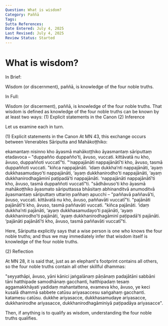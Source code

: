 ```yaml
---
Question: What is wisdom?
Category: Paññā
Tags: 
Sutta References:
Date Entered: July 4, 2025
Last Revised: July 4, 2025
Review Status: Started
---
```


# What is wisdom?

In Brief:

Wisdom (or discernment), paññā, is knowledge of the four noble truths.

In Full:

Wisdom (or discerment), paññā, is knowledge of the four noble truths. That wisdom is defined as knowledge of the four noble truths can be known by at least two ways: 
(1) Explicit statements in the Canon
(2) Inference

Let us examine each in turn.

(1) Explicit statements in the Canon
At MN 43<!-- there are more citations available -->, this exchange occurs between Venerables Sāriputta and Mahākoṭṭhiko:

<!-- English translation -->

ekamantaṃ nisinno kho āyasmā mahākoṭṭhiko āyasmantaṃ sāriputtaṃ etadavoca –
"duppañño duppañño’ti, āvuso, vuccati. kittāvatā nu kho, āvuso, duppaññoti vuccatī"ti. 
"‘nappajānāti nappajānātī’ti kho, āvuso, tasmā duppaññoti vuccati. "kiñca nappajānāti. ‘idaṃ dukkha’nti nappajānāti, ‘ayaṃ dukkhasamudayo’ti nappajānāti, ‘ayaṃ dukkhanirodho’ti nappajānāti, ‘ayaṃ dukkhanirodhagāminī paṭipadā’ti nappajānāti. ‘nappajānāti nappajānātī’ti kho, āvuso, tasmā duppaññoti vuccatī"ti.
"sādhāvuso’ti kho āyasmā mahākoṭṭhiko āyasmato sāriputtassa bhāsitaṃ abhinanditvā anumoditvā āyasmantaṃ sāriputtaṃ uttariṃ pañhaṃ apucchi –
"paññavā paññavā’ti, āvuso, vuccati. kittāvatā nu kho, āvuso, paññavāti vuccatī"ti.
"pajānāti pajānātī’ti kho, āvuso, tasmā paññavāti vuccati. "kiñca pajānāti. ‘idaṃ dukkha’nti pajānāti, ‘ayaṃ dukkhasamudayo’ti pajānāti, ‘ayaṃ dukkhanirodho’ti pajānāti, ‘ayaṃ dukkhanirodhagāminī paṭipadā’ti pajānāti. ‘pajānāti pajānātī’ti kho, āvuso, tasmā paññavāti vuccatī"ti.

Here, Sāriputta explicitly says that a wise person is one who knows the four noble truths; and thus we may immediately infer that wisdom itself is knowledge of the four noble truths.

(2) Reflection

At MN 28, it is said that, just as an elephant's footprint contains all others, so the four noble truths contain all other skillful dhammas:

<!-- English translation -->

"seyyathāpi, āvuso, yāni kānici jaṅgalānaṃ pāṇānaṃ padajātāni sabbāni tāni hatthipade samodhānaṃ gacchanti, hatthipadaṃ tesaṃ aggamakkhāyati yadidaṃ mahantattena, evameva kho, āvuso, ye keci kusalā dhammā sabbete catūsu ariyasaccesu saṅgahaṃ gacchanti. katamesu catūsu. dukkhe ariyasacce, dukkhasamudaye ariyasacce, dukkhanirodhe ariyasacce, dukkhanirodhagāminiyā paṭipadāya ariyasacce".

Then, if anything is to qualify as wisdom, understanding the four noble truths qualifies.
 
<!-- Notes 
There is also wisdom as a an aggregate or supercategory (?) of the noble eightfold path.
-->


